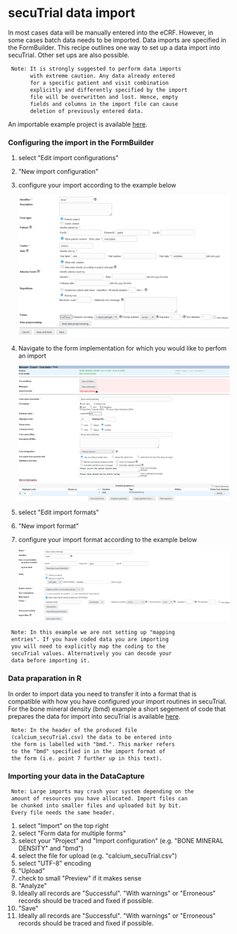 # secuTrial data import

In most cases data will be manually entered into the eCRF. However, in some cases
batch data needs to be imported. Data imports are specified in the FormBuilder.
This recipe outlines one way to set up a data import into secuTrial. Other set ups
are also possible.

```
 Note: It is strongly suggested to perform data imports 
       with extreme caution. Any data already entered 
       for a specific patient and visit combination 
       explicitly and differently specified by the import
       file will be overwritten and lost. Hence, empty 
       fields and columns in the import file can cause
       deletion of previously entered data.
```

An importable example project is available [here](https://github.com/SwissClinicalTrialOrganisation/DM_secuTrial_data/blob/master/proj_DEM00_Dev_20180910-1701_BONE_MINERAL_DENSITY.zip).

### Configuring the import in the FormBuilder
1. select "Edit import configurations"
2. "New import configuration"
3. configure your import according to the example below

    ![confimp](fig/config_import.png "confimp")

4. Navigate to the form implementation for which you would like to perfom an import

    ![confimpform](fig/import_format_form.png "confimpform")

5. select "Edit import formats"
6. "New import format"
7. configure your import format according to the example below

    ![impformat](fig/import_format.png "impformat")

```
 Note: In this example we are not setting up "mapping 
 entries". If you have coded data you are importing 
 you will need to explicitly map the coding to the 
 secuTrial values. Alternatively you can decode your 
 data before importing it.
```

### Data praparation in R

In order to import data you need to transfer it into a format that is compatible with how you have configured your import routines in secuTrial. For the bone mineral density (bmd) example a short segement of code that prepares the data for import into secuTrial is available [here](https://github.com/SwissClinicalTrialOrganisation/DM_secuTrial_R/blob/master/demo/secuTrial_lib_demo.R#L2-L52).

```
 Note: In the header of the produced file 
 (calcium_secuTrial.csv) the data to be entered into
 the form is labelled with "bmd.". This marker refers 
 to the "bmd" specified in in the import format of 
 the form (i.e. point 7 further up in this text).
```

### Importing your data in the DataCapture

```
 Note: Large imports may crash your system depending on the
 amount of resources you have allocated. Import files can
 be chunked into smaller files and uploaded bit by bit. 
 Every file needs the same header.
```

1. select "Import" on the top right
2. select "Form data for multiple forms"
3. select your "Project" and "Import configuration" (e.g. "BONE MINERAL DENSITY" and "bmd")
4. select the file for upload (e.g. "calcium_secuTrial.csv")
5. select "UTF-8" encoding
6. "Upload"
7. check to small "Preview" if it makes sense
8. "Analyze"
9. Ideally all records are "Successful". "With warnings" or "Erroneous" records should be traced and fixed if possible.
10. "Save"
11. Ideally all records are "Successful". "With warnings" or "Erroneous" records should be traced and fixed if possible.


